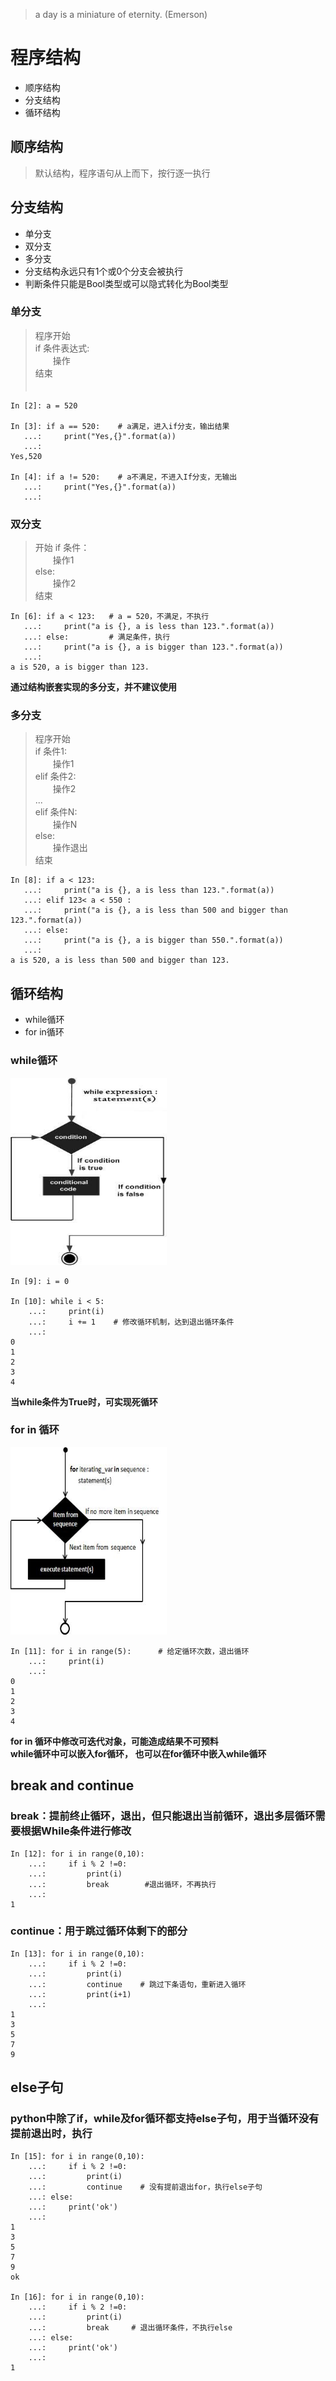 >a day is a miniature of eternity.   (Emerson)

# 程序结构
* 顺序结构
* 分支结构
* 循环结构

## 顺序结构
> 默认结构，程序语句从上而下，按行逐一执行

## 分支结构
* 单分支
* 双分支
* 多分支
* 分支结构永远只有1个或0个分支会被执行
* 判断条件只能是Bool类型或可以隐式转化为Bool类型

### 单分支
>程序开始  
if 条件表达式:  
　　操作  
结束  
 　　
```
In [2]: a = 520

In [3]: if a == 520:    # a满足，进入if分支，输出结果
   ...:     print("Yes,{}".format(a))
   ...:     
Yes,520

In [4]: if a != 520:    # a不满足，不进入If分支，无输出
   ...:     print("Yes,{}".format(a))
   ...:     

```
### 双分支
>开始
if 条件：  
　　操作1  
else:  
　　操作2  
结束  

```
In [6]: if a < 123:   # a = 520，不满足，不执行 
   ...:     print("a is {}, a is less than 123.".format(a))
   ...: else:         # 满足条件，执行
   ...:     print("a is {}, a is bigger than 123.".format(a))
   ...:     
a is 520, a is bigger than 123.
```
**通过结构嵌套实现的多分支，并不建议使用**  

### 多分支   
>程序开始  
if 条件1:  
　　操作1  
elif 条件2:  
　　操作2  
...  
elif 条件N:  
　　操作N  
else:  
　　操作退出  
结束   

```
In [8]: if a < 123:
   ...:     print("a is {}, a is less than 123.".format(a))
   ...: elif 123< a < 550 :
   ...:     print("a is {}, a is less than 500 and bigger than 123.".format(a))
   ...: else:
   ...:     print("a is {}, a is bigger than 550.".format(a))
   ...:     
a is 520, a is less than 500 and bigger than 123.
```

## 循环结构
* while循环
* for in循环  

### while循环
<img src="images/python_while_loop.jpg" width="250" height="300" /> 

```
In [9]: i = 0

In [10]: while i < 5:   
    ...:     print(i)
    ...:     i += 1    # 修改循环机制，达到退出循环条件
    ...:     
0
1
2
3
4
```    
**当while条件为True时，可实现死循环**

### for in 循环
<img src="images/python_for_loop.jpg" width="250" height="300" />

```
In [11]: for i in range(5):      # 给定循环次数，退出循环
    ...:     print(i)
    ...:     
0
1
2
3
4
```
**for in 循环中修改可迭代对象，可能造成结果不可预料**  
**while循环中可以嵌入for循环， 也可以在for循环中嵌入while循环**

## break and continue
### break：提前终止循环，退出，但只能退出当前循环，退出多层循环需要根据While条件进行修改
```
In [12]: for i in range(0,10):
    ...:     if i % 2 !=0:
    ...:         print(i)
    ...:         break        #退出循环，不再执行
    ...:     
1
```
### continue：用于跳过循环体剩下的部分
```
In [13]: for i in range(0,10):
    ...:     if i % 2 !=0:
    ...:         print(i)
    ...:         continue    # 跳过下条语句，重新进入循环
    ...:         print(i+1)
    ...:             
1
3
5
7
9
```
## else子句
### python中除了if，while及for循环都支持else子句，用于当循环没有提前退出时，执行  

```
In [15]: for i in range(0,10):
    ...:     if i % 2 !=0:
    ...:         print(i)
    ...:         continue    # 没有提前退出for，执行else子句
    ...: else:
    ...:     print('ok')
    ...:        
1
3
5
7
9
ok

In [16]: for i in range(0,10):
    ...:     if i % 2 !=0:
    ...:         print(i)
    ...:         break     # 退出循环条件，不执行else
    ...: else:
    ...:     print('ok')
    ...:        
1
```


